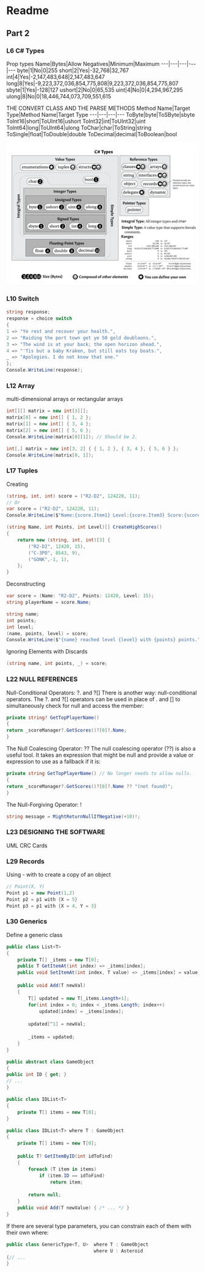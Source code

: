 # Readme 

## Part 2 

### L6 C# Types
Prop types
Name|Bytes|Allow Negatives|Minimum|Maximum
---|---|---|---|---
byte|1|No|0|255
short|2|Yes|-32,768|32,767
int|4|Yes|-2,147,483,648|2,147,483,647
long|8|Yes|-9,223,372,036,854,775,808|9,223,372,036,854,775,807
sbyte|1|Yes|-128|127
ushort|2|No|0|65,535
uint|4|No|0|4,294,967,295
ulong|8|No|0|18,446,744,073,709,551,615

THE CONVERT CLASS AND THE PARSE METHODS
Method Name|Target Type|Method Name|Target Type
---|---|---|---
ToByte|byte|ToSByte|sbyte
ToInt16|short|ToUInt16|ushort
ToInt32|int|ToUInt32|uint
ToInt64|long|ToUInt64|ulong
ToChar|char|ToString|string
ToSingle|float|ToDouble|double
ToDecimal|decimal|ToBoolean|bool

![Type Conversion](./Images/Types.png)

### L10 Switch
```c#
string response;
response = choice switch
{
1 => "Ye rest and recover your health.",
2 => "Raiding the port town get ye 50 gold doubloons.",
3 => "The wind is at your back; the open horizon ahead.",
4 => "'Tis but a baby Kraken, but still eats toy boats.",
_ => "Apologies. I do not know that one."
};
Console.WriteLine(response);
```
### L12 Array
multi-dimensional arrays or rectangular arrays
```c#
int[][] matrix = new int[3][];
matrix[0] = new int[] { 1, 2 };
matrix[1] = new int[] { 3, 4 };
matrix[2] = new int[] { 5, 6 };
Console.WriteLine(matrix[0][1]); // Should be 2.
```

```c#
int[,] matrix = new int[3, 2] { { 1, 2 }, { 3, 4 }, { 5, 6 } };
Console.WriteLine(matrix[0, 1]);
```

### L17 Tuples
Creating 
```c#
(string, int, int) score = ("R2-D2", 124220, 11);
// Or
var score = ("R2-D2", 124220, 11);
Console.WriteLine($"Name:{score.Item1} Level:{score.Item3} Score:{score.Item2}");
```

```c#
(string Name, int Points, int Level)[] CreateHighScores()
{
    return new (string, int, int)[3] {
        ("R2-D2", 12420, 15),
        ("C-3PO", 8543, 9),
        ("GONK",-1, 1),
    };
}
```
Deconstructing
```c#
var score = (Name: "R2-D2", Points: 12420, Level: 15);
string playerName = score.Name;
```

```c#
string name;
int points;
int level;
(name, points, level) = score;
Console.WriteLine($"{name} reached level {level} with {points} points.");
```
Ignoring Elements with Discards
```c#
(string name, int points, _) = score;
```

### L22 NULL REFERENCES 

Null-Conditional Operators: ?. and ?[]
There is another way: null-conditional operators. The ?. and ?[] operators can be used in
place of . and [] to simultaneously check for null and access the member:

```c#
private string? GetTopPlayerName()
{
return _scoreManager?.GetScores()?[0]?.Name;
}
```

The Null Coalescing Operator: ??
The null coalescing operator (??) is also a useful tool. It takes an expression that might be null
and provide a value or expression to use as a fallback if it is:
```c#
private string GetTopPlayerName() // No longer needs to allow nulls.
{
return _scoreManager?.GetScores()?[0]?.Name ?? "(not found)";
}
```

The Null-Forgiving Operator: !
```c#
string message = MightReturnNullIfNegative(+10)!;
```

### L23 DESIGNING THE SOFTWARE
UML
CRC Cards

### L29 Records
Using - with to create a copy of an object
```c#
// Point(X, Y)
Point p1 = new Point(1,2)
Point p2 = p1 with {X = 5}
Point p3 = p1 with {X = 4, Y = 3}
```

### L30 Generics
Define a generic class
```c#
public class List<T>
{
    private T[] _items = new T[0];
    public T GetItemAt(int index) => _items[index];
    public void SetItemAt(int index, T value) => _items[index] = value;

    public void Add(T newVal)
    {
        T[] updated = new T[_items.Length+1];
        for(int index = 0; index < _items.Length; index++)
            updated[index] = _items[index];
        
        updated[^1] = newVal;

        _items = updated;
    }
}
```

```c#
public abstract class GameObject
{
public int ID { get; }
// ...
}
```
```c#
public class IDList<T> 
{
    private T[] items = new T[0];
}
```
```c#
public class IDList<T> where T : GameObject
{
    private T[] items = new T[0];

    public T? GetItemByID(int idToFind)
    {
        foreach (T item in items)
            if (item.ID == idToFind)
                return item;
        
        return null;
    }
    public void Add(T newValue) { /* ... */ }
}
```
If there are several type parameters, you can constrain each of them with their own where:
```c#
public class GenericType<T, U>  where T : GameObject
                                where U : Asteroid
{// ...
}
```